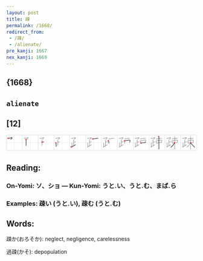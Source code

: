 ```yaml
---
layout: post
title: 疎
permalink: /1668/
redirect_from:
 - /疎/
 - /alienate/
pre_kanji: 1667
nex_kanji: 1669
---
```


## {1668}

## `alienate`

## [12]

<div class="stroke"><img src="../images/E7968E.png" /></div>

## Reading:

### On-Yomi: ソ、ショ &mdash; Kun-Yomi: うと.い、うと.む、まば.ら

### Examples: 疎い (うと.い), 疎む (うと.む)

## Words:

疎か(おろそか): neglect, negligence, carelessness

過疎(かそ): depopulation
